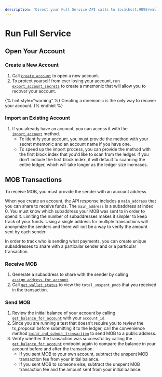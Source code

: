 ```yaml
---
description: 'Direct your Full Service API calls to localhost:9090/wallet.'
---
```


# Run Full Service

## Open Your Account

### Create a New Account

1. Call [`create_account`](../accounts/account/create_account.md) to open a new account.
2. To protect yourself from ever losing your account, run [`export_account_secrets`](../accounts/account-secrets/export_account_secrets.md) to create a mnemonic that will allow you to recover your account. 

{% hint style="warning" %}
Creating a mnemonic is the only way to recover your account.
{% endhint %}

### Import an Existing Account

1. If you already have an account, you can access it with the [`import_account`](../accounts/account/import_account.md) method. 
   * To identify your account, you must provide the method with your secret mnemonic and an account name if you have one. 
   * To speed up the import process, you can provide the method with the first block index that you'd like to scan from the ledger. If you don’t include the first block index, it will default to scanning the entire ledger, which will take longer as the ledger size increases.

## MOB Transactions

To receive MOB, you must provide the sender with an account address.

When you create an account, the API response includes a `main_address` that you can share to receive funds. The `main_address` is a subaddress at index 0. You must know which subaddress your MOB was sent to in order to spend it. Limiting the number of subaddresses makes it simpler to keep track of your funds. Using a single address for multiple transactions will anonymize the senders and there will not be a way to verify the amount sent by each sender.

In order to track who is sending what payments, you can create unique subaddresses to share with a particular sender and or a particular transaction.

### Receive MOB

1. Generate a subaddress to share with the sender by calling [`assign_address_for_account`](../accounts/address/assign_address_for_account.md).
2. Call [`get_wallet_status`](../wallet/wallet-status/get_wallet_status.md) to view the `total_unspent_pmob` that you received in the transaction.

### Send MOB

1. Review the initial balance of your account by calling [`get_balance_for_account`](../accounts/balance/get_balance_for_account.md) with your `account_id`.
2. Since you are running a test that doesn't require you to review the tx\_proposal before submitting it to the ledger, call the convenience method [`build_and_submit_transaction`](../transactions/transaction/build_and_submit_transaction.md) to send MOB to a public address.
3. Verify whether the transaction was successful by calling the [`get_balance_for_account`](../accounts/balance/get_balance_for_account.md) endpoint again to compare the balance in your account before and after the transaction.
   *  If you sent MOB to your own account, subtract the unspent MOB transaction fee from your initial balance. 
   * If you sent MOB to someone else, subtract the unspent MOB transaction fee and the amount sent from your initial balance. 

